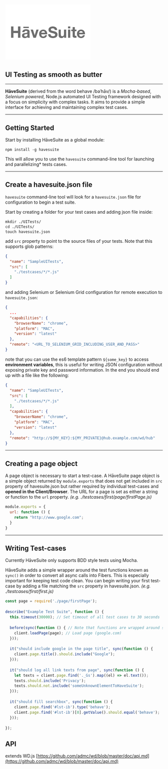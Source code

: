![HāveSuite](./logo.png)
-------
UI Testing as smooth as butter
-------
-------
**HāveSuite** (derived from the word behave /bəˈhāv/) is a *Mocha-based*, *Selenium powered*, Node.js automated UI Testing framework designed with a focus on simplicity with complex tasks. It aims to provide a simple interface for achieving and maintaining complex test cases.

-------

## Getting Started
Start by installing HāveSuite as a global module:
```
npm install -g havesuite
```
This will allow you to use the `havesuite` command-line tool for launching and parallelizing* tests cases.

-------

## Create a havesuite.json file
`havesuite` command-line tool will look for a `havesuite.json` file for configuration to begin a test suite.

Start by creating a folder for your test cases and adding json file inside:

```
mkdir ./UITests/
cd ./UITests/
touch havesuite.json
```
add `src` property to point to the source files of your tests. Note that this supports glob patterns:
```json
{
  "name": "SampleUITests",
  "src": [
    "./testcases/*/*.js"
  ]
}
```
and adding Selenium or Selenium Grid configuration for remote execution to `havesuite.json`:
```json
{
  ...
  "capabilities": {
    "browserName": "chrome",
    "platform": "MAC",
    "version": "latest"
  },
  "remote": "<URL_TO_SELENIUM_GRID_INCLUDING_USER_AND_PASS>"
}
```
note that you can use the es6 template pattern `${some_key}` to access **environment variables**, this is useful for writing JSON configuration without exposing private key and password information. In the end you should end up with a file like the following:
```json
{
  "name": "SampleUITests",
  "src": [
    "./testcases/*/*.js"
  ],
  "capabilities": {
    "browserName": "chrome",
    "platform": "MAC",
    "version": "latest"
  },
  "remote": "http://${MY_KEY}:${MY_PRIVATE}@hub.example.com/wd/hub"
}
```

-------

## Creating a page object

A page object is necessary to start a test-case. A HāveSuite page object is a simple object returned by `module.exports` that does not get included in `src` property of havesuite.json but rather required by individual test-cases and **opened in the Client/Browser**. The URL for a page is set as either a string or function to the `url` property. *(e.g. ./testcases/first/page/firstPage.js)*

```javascript
module.exports = {
  url: function () {
    return "http://www.google.com";
  }
}
```

-------

## Writing Test-cases

Currently HāveSuite only supports BDD style tests using Mocha.

HāveSuite adds a simple wrapper around the test functions known as `sync()` in order to convert all async calls into Fibers. This is especially important for keeping test code clean. You can begin writing your first test-case by adding a file matching the `src` property in havesuite.json. *(e.g. ./testcases/first/first.js)*
```javascript
const page = require('./page/firstPage');

describe("Example Test Suite", function () {
  this.timeout(30000); // Set timeout of all test cases to 30 seconds

  before(sync(function () { // Note that functions are wrapped around sync()
    client.loadPage(page); // Load page (google.com)
  }));

  it("should include google in the page title", sync(function () {
    client.page.title().should.include("Google");
  }));

  it("should log all link texts from page", sync(function () {
    let texts = client.page.find('._Gs').map((el) => el.text());
    texts.should.include('Privacy');
    texts.should.not.include('someUnknownElementToHaveSuite');
  }));

  it("should fill searchbox", sync(function () {
    client.page.find('#lst-ib').type('behave');
    client.page.find('#lst-ib')[0].getValue().should.equal('behave');
  }));

});
```

## API
extends WD.js [https://github.com/admc/wd/blob/master/doc/api.md](https://github.com/admc/wd/blob/master/doc/api.md)